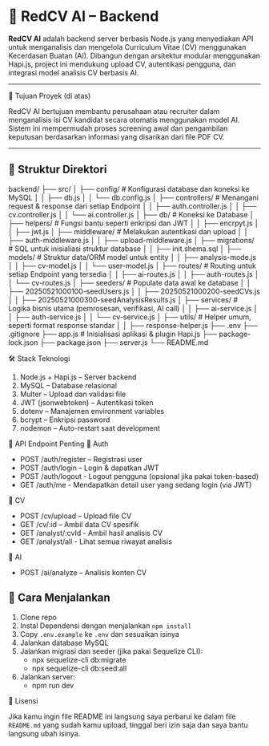 # 🧠 RedCV AI – Backend

**RedCV AI** adalah backend server berbasis Node.js yang menyediakan API untuk menganalisis dan mengelola Curriculum Vitae (CV) menggunakan Kecerdasan Buatan (AI). Dibangun dengan arsitektur modular menggunakan Hapi.js, project ini mendukung upload CV, autentikasi pengguna, dan integrasi model analisis CV berbasis AI.

---

🎯 Tujuan Proyek (di atas)

RedCV AI bertujuan membantu perusahaan atau recruiter dalam menganalisis isi CV kandidat secara otomatis menggunakan model AI. Sistem ini mempermudah proses screening awal dan pengambilan keputusan berdasarkan informasi yang disarikan dari file PDF CV.

---

## 📁 Struktur Direktori

backend/
├── src/
│ ├── config/ # Konfigurasi database dan koneksi ke MySQL
│ │ ├── db.js
│ │ └── db.config.js
│ ├── controllers/ # Menangani request & response dari setiap Endpoint
│ │ ├── auth.controller.js
│ │ ├── cv.controller.js
│ │ └── ai.controller.js
│ ├── db/ # Koneksi ke Database
│ ├── helpers/ # Fungsi bantu seperti enkripsi dan JWT
│ │ ├── encrpyt.js
│ │ ├── jwt.js
│ ├── middleware/ # Melakukan autentikasi dan upload
│ │ ├── auth-middleware.js
│ │ ├── upload-middleware.js
│ ├── migrations/ # SQL untuk inisialiasi struktur database
│ │ ├── init.shema.sql
│ ├── models/ # Struktur data/ORM model untuk entity
│ │ ├── analysis-mode.js
│ │ ├── cv-model.js
│ │ └── user-model.js
│ ├── routes/ # Routing untuk setiap Endpoint yang tersedia
│ │ ├── ai-routes.js
│ │ ├── auth-routes.js
│ │ └── cv-routes.js
│ ├── seeders/ # Populate data awal ke database
│ │ ├── 20250521000100-seedUsers.js
│ │ ├── 20250521000200-seedCVs.js
│ │ ├── 20250521000300-seedAnalysisResults.js
│ ├── services/ # Logika bisnis utama (pemrosesan, verifikasi, AI call)
│ │ ├── ai-service.js
│ │ ├── auth-service.js
│ │ └── cv-service.js
│ ├── utils/ # Helper umum, seperti format response standar
│ │ ├── response-helper.js
├── .env
├── .gitignore
├── app.js # Inisialisasi aplikasi & plugin Hapi.js
├── package-lock.json
├── package.json
├── server.js
└── README.md

🛠️ Stack Teknologi

1. Node.js + Hapi.js – Server backend
2. MySQL – Database relasional
3. Multer – Upload dan validasi file
4. JWT (jsonwebtoken) – Autentikasi token
5. dotenv – Manajemen environment variables
6. bcrypt – Enkripsi password
7. nodemon – Auto-restart saat development

📌 API Endpoint Penting
🔐 Auth

- POST /auth/register – Registrasi user
- POST /auth/login – Login & dapatkan JWT
- POST /auth/logout - Logout pengguna (opsional jika pakai token-based)
- GET /auth/me - Mendapatkan detail user yang sedang login (via JWT)

📄 CV

- POST /cv/upload – Upload file CV
- GET /cv/:id – Ambil data CV spesifik
- GET /analyst/:cvId - Ambil hasil analisis CV
- GET /analyst/all - Lihat semua riwayat analisis

🧠 AI

- POST /ai/analyze – Analisis konten CV

## 🚀 Cara Menjalankan

1. Clone repo
2. Instal Dependensi dengan menjalankan `npm install`
3. Copy `.env.example` ke `.env` dan sesuaikan isinya
4. Jalankan database MySQL
5. Jalankan migrasi dan seeder (jika pakai Sequelize CLI):
   - npx sequelize-cli db:migrate
   - npx sequelize-cli db:seed:all
6. Jalankan server:
   - npm run dev

📄 Lisensi

Jika kamu ingin file README ini langsung saya perbarui ke dalam file `README.md` yang sudah kamu upload, tinggal beri izin saja dan saya bantu langsung ubah isinya.
